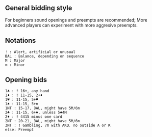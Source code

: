 ## General bidding style
For beginners sound openings and preempts are recommended; More advanced players can experiment with more aggresive preempts. 

## Notations
```
! : Alert, artificial or unusual
BAL : Balance, depending on sequence
M : Major
m : Minor 
```
## Opening bids
```
1♣️ : ! 16+, any hand
1♦️ : ! 11-15, 2+♦️
1♥️ : 11-15, 5+♥️
1♠️ : 11-15, 5+♠️
1NT : 15-17, BAL, might have 5M/6m
2♣️ : 11-15, 6+♣️, unless 5♣️4M
2♦️ : ! 4415 minus one card
2NT : 20-21, BAL, might have 5M/6m
3NT : ! Gambling, 7m with AKQ, no outside A or K
else: Preempt
```




